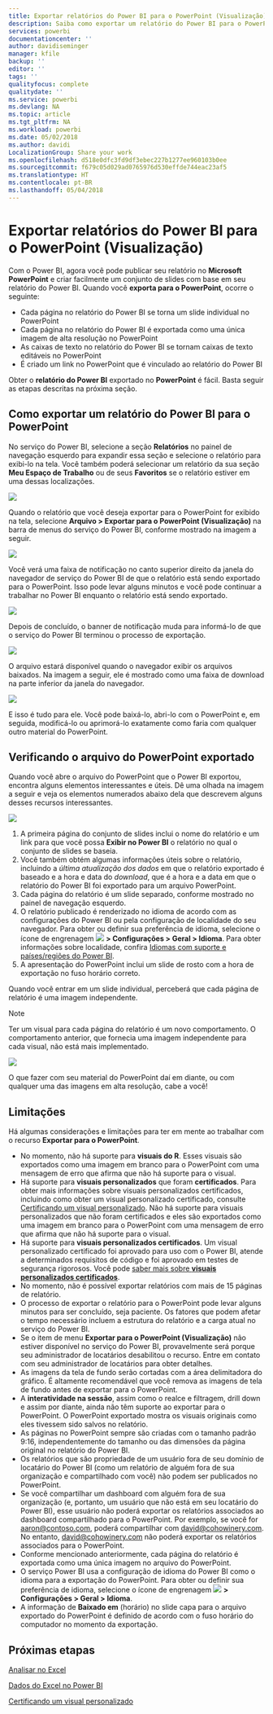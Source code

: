 ```yaml
---
title: Exportar relatórios do Power BI para o PowerPoint (Visualização)
description: Saiba como exportar um relatório do Power BI para o PowerPoint.
services: powerbi
documentationcenter: ''
author: davidiseminger
manager: kfile
backup: ''
editor: ''
tags: ''
qualityfocus: complete
qualitydate: ''
ms.service: powerbi
ms.devlang: NA
ms.topic: article
ms.tgt_pltfrm: NA
ms.workload: powerbi
ms.date: 05/02/2018
ms.author: davidi
LocalizationGroup: Share your work
ms.openlocfilehash: d518e0dfc3fd9df3ebec227b1277ee960103b0ee
ms.sourcegitcommit: f679c05d029ad0765976d530effde744eac23af5
ms.translationtype: HT
ms.contentlocale: pt-BR
ms.lasthandoff: 05/04/2018
---
```

# <a name="export-reports-from-power-bi-to-powerpoint-preview"></a>Exportar relatórios do Power BI para o PowerPoint (Visualização)
Com o Power BI, agora você pode publicar seu relatório no **Microsoft PowerPoint** e criar facilmente um conjunto de slides com base em seu relatório do Power BI. Quando você **exporta para o PowerPoint**, ocorre o seguinte:

* Cada página no relatório do Power BI se torna um slide individual no PowerPoint
* Cada página no relatório do Power BI é exportada como uma única imagem de alta resolução no PowerPoint
* As caixas de texto no relatório do Power BI se tornam caixas de texto editáveis no PowerPoint
* É criado um link no PowerPoint que é vinculado ao relatório do Power BI

Obter o **relatório do Power BI** exportado no **PowerPoint** é fácil. Basta seguir as etapas descritas na próxima seção.

## <a name="how-to-export-your-power-bi-report-to-powerpoint"></a>Como exportar um relatório do Power BI para o PowerPoint
No serviço do Power BI, selecione a seção **Relatórios** no painel de navegação esquerdo para expandir essa seção e selecione o relatório para exibi-lo na tela. Você também poderá selecionar um relatório da sua seção **Meu Espaço de Trabalho** ou de seus **Favoritos** se o relatório estiver em uma dessas localizações.

![](media/service-publish-to-powerpoint/powerbi_to_powerpoint_0.png)

Quando o relatório que você deseja exportar para o PowerPoint for exibido na tela, selecione **Arquivo > Exportar para o PowerPoint (Visualização)** na barra de menus do serviço do Power BI, conforme mostrado na imagem a seguir.

![](media/service-publish-to-powerpoint/powerbi_to_powerpoint_1.png)

Você verá uma faixa de notificação no canto superior direito da janela do navegador de serviço do Power BI de que o relatório está sendo exportado para o PowerPoint. Isso pode levar alguns minutos e você pode continuar a trabalhar no Power BI enquanto o relatório está sendo exportado.

![](media/service-publish-to-powerpoint/powerbi_to_powerpoint_2.png)

Depois de concluído, o banner de notificação muda para informá-lo de que o serviço do Power BI terminou o processo de exportação.

![](media/service-publish-to-powerpoint/powerbi_to_powerpoint_3.png)

O arquivo estará disponível quando o navegador exibir os arquivos baixados. Na imagem a seguir, ele é mostrado como uma faixa de download na parte inferior da janela do navegador.

![](media/service-publish-to-powerpoint/powerbi_to_powerpoint_4.png)

E isso é tudo para ele. Você pode baixá-lo, abri-lo com o PowerPoint e, em seguida, modificá-lo ou aprimorá-lo exatamente como faria com qualquer outro material do PowerPoint.

## <a name="checking-out-your-exported-powerpoint-file"></a>Verificando o arquivo do PowerPoint exportado
Quando você abre o arquivo do PowerPoint que o Power BI exportou, encontra alguns elementos interessantes e úteis. Dê uma olhada na imagem a seguir e veja os elementos numerados abaixo dela que descrevem alguns desses recursos interessantes.

![](media/service-publish-to-powerpoint/powerbi_to_powerpoint_5.png)

1. A primeira página do conjunto de slides inclui o nome do relatório e um link para que você possa **Exibir no Power BI** o relatório no qual o conjunto de slides se baseia.
2. Você também obtém algumas informações úteis sobre o relatório, incluindo a *última atualização dos dados* em que o relatório exportado é baseado e a hora e data do *download*, que é a hora e a data em que o relatório do Power BI foi exportado para um arquivo PowerPoint.
3. Cada página do relatório é um slide separado, conforme mostrado no painel de navegação esquerdo.
4. O relatório publicado é renderizado no idioma de acordo com as configurações do Power BI ou pela configuração de localidade do seu navegador. Para obter ou definir sua preferência de idioma, selecione o ícone de engrenagem ![](media/service-report-subscribe/power-bi-settings-icon.png) **> Configurações > Geral > Idioma**. Para obter informações sobre localidade, confira [Idiomas com suporte e países/regiões do Power BI](supported-languages-countries-regions.md).
5. A apresentação do PowerPoint inclui um slide de rosto com a hora de exportação no fuso horário correto.

Quando você entrar em um slide individual, perceberá que cada página de relatório é uma imagem independente.

>[!NOTE]
> Ter um visual para cada página do relatório é um novo comportamento. O comportamento anterior, que fornecia uma imagem independente para cada visual, não está mais implementado. 
 

![](media/service-publish-to-powerpoint/powerbi_to_powerpoint_6.png)

O que fazer com seu material do PowerPoint daí em diante, ou com qualquer uma das imagens em alta resolução, cabe a você!

## <a name="limitations"></a>Limitações
Há algumas considerações e limitações para ter em mente ao trabalhar com o recurso **Exportar para o PowerPoint**.

* No momento, não há suporte para **visuais do R**. Esses visuais são exportados como uma imagem em branco para o PowerPoint com uma mensagem de erro que afirma que não há suporte para o visual.
* Há suporte para **visuais personalizados** que foram **certificados**. Para obter mais informações sobre visuais personalizados certificados, incluindo como obter um visual personalizado certificado, consulte [Certificando um visual personalizado](power-bi-custom-visuals-certified.md). Não há suporte para visuais personalizados que não foram certificados e eles são exportados como uma imagem em branco para o PowerPoint com uma mensagem de erro que afirma que não há suporte para o visual.
* Há suporte para **visuais personalizados certificados**. Um visual personalizado certificado foi aprovado para uso com o Power BI, atende a determinados requisitos de código e foi aprovado em testes de segurança rigorosos. Você pode [saber mais sobre **visuais personalizados certificados**](power-bi-custom-visuals-certified.md).
* No momento, não é possível exportar relatórios com mais de 15 páginas de relatório.
* O processo de exportar o relatório para o PowerPoint pode levar alguns minutos para ser concluído, seja paciente. Os fatores que podem afetar o tempo necessário incluem a estrutura do relatório e a carga atual no serviço do Power BI.
* Se o item de menu **Exportar para o PowerPoint (Visualização)** não estiver disponível no serviço do Power BI, provavelmente será porque seu administrador de locatários desabilitou o recurso. Entre em contato com seu administrador de locatários para obter detalhes.
* As imagens da tela de fundo serão cortadas com a área delimitadora do gráfico. É altamente recomendável que você remova as imagens de tela de fundo antes de exportar para o PowerPoint.
* A **interatividade na sessão**, assim como o realce e filtragem, drill down e assim por diante, ainda não têm suporte ao exportar para o PowerPoint. O PowerPoint exportado mostra os visuais originais como eles tivessem sido salvos no relatório.
* As páginas no PowerPoint sempre são criadas com o tamanho padrão 9:16, independentemente do tamanho ou das dimensões da página original no relatório do Power BI.
* Os relatórios que são propriedade de um usuário fora de seu domínio de locatário do Power BI (como um relatório de alguém fora de sua organização e compartilhado com você) não podem ser publicados no PowerPoint.
* Se você compartilhar um dashboard com alguém fora de sua organização (e, portanto, um usuário que não está em seu locatário do Power BI), esse usuário não poderá exportar os relatórios associados ao dashboard compartilhado para o PowerPoint. Por exemplo, se você for aaron@contoso.com, poderá compartilhar com david@cohowinery.com. No entanto, david@cohowinery.com não poderá exportar os relatórios associados para o PowerPoint.
* Conforme mencionado anteriormente, cada página do relatório é exportada como uma única imagem no arquivo do PowerPoint.
* O serviço Power BI usa a configuração de idioma do Power BI como o idioma para a exportação do PowerPoint. Para obter ou definir sua preferência de idioma, selecione o ícone de engrenagem ![](media/service-report-subscribe/power-bi-settings-icon.png) **> Configurações > Geral > Idioma**.
* A informação de **Baixado em** (horário) no slide capa para o arquivo exportado do PowerPoint é definido de acordo com o fuso horário do computador no momento da exportação.

## <a name="next-steps"></a>Próximas etapas
[Analisar no Excel](service-analyze-in-excel.md)

[Dados do Excel no Power BI](service-excel-workbook-files.md)

[Certificando um visual personalizado](power-bi-custom-visuals-certified.md)

